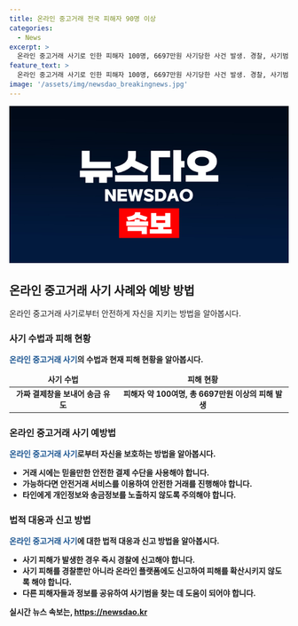 ```yaml
---
title: 온라인 중고거래 전국 피해자 90명 이상
categories:
  - News
excerpt: >
  온라인 중고거래 사기로 인한 피해자 100명, 6697만원 사기당한 사건 발생. 경찰, 사기범 조사 중. 사기범들은 가짜 결제창으로 송금 유도하고 환불 시 수수료 추가로 금액 갈취. △△뱅크 김□□ 명의 계좌 이용. 경찰, 계좌 주인 및 실제 범행자 추적 중. 피해자들, 조직적 범죄 의심하고 단체채팅방 개설하여 정보 공유 중. 최근 전국에서 동일한 수법으로 사기 사례 발생. 해외 거점을 두고 조직적 사기로 추정. 경찰, 수사 중이며 피해자들 집단 대응에 나서고 있다.
feature_text: >
  온라인 중고거래 사기로 인한 피해자 100명, 6697만원 사기당한 사건 발생. 경찰, 사기범 조사 중. 사기범들은 가짜 결제창으로 송금 유도하고 환불 시 수수료 추가로 금액 갈취. △△뱅크 김□□ 명의 계좌 이용. 경찰, 계좌 주인 및 실제 범행자 추적 중. 피해자들, 조직적 범죄 의심하고 단체채팅방 개설하여 정보 공유 중. 최근 전국에서 동일한 수법으로 사기 사례 발생. 해외 거점을 두고 조직적 사기로 추정. 경찰, 수사 중이며 피해자들 집단 대응에 나서고 있다.
image: '/assets/img/newsdao_breakingnews.jpg'
---
```


<p><img src="/assets/img/newsdao_breakingnews.jpg" alt="bookingtag 속보" /></p>

<h2 data-ke-size="size26">온라인 중고거래 사기 사례와 예방 방법</h2>

<p data-ke-size="size16">온라인 중고거래 사기로부터 안전하게 자신을 지키는 방법을 알아봅시다.</p>

<h3 data-ke-size="size24">사기 수법과 피해 현황</h3>

<p><b><span style="color: #1a5490;">온라인 중고거래 사기</span><b>의 수법과 현재 피해 현황을 알아봅시다.</p>

<table>
<thead>
<tr>
<td style="text-align: center; height: 17px;"><b>사기 수법</b></td>
<td style="text-align: center; height: 17px;"><b>피해 현황</b></td>
</tr>
</thead>
<tbody>
<tr>
<td style="text-align: center; height: 17px;">가짜 결제창을 보내어 송금 유도</td>
<td style="text-align: center; height: 17px;">피해자 약 100여명, 총 6697만원 이상의 피해 발생</td>
</tr>
</tbody>
</table>

<h3 data-ke-size="size24">온라인 중고거래 사기 예방법</h3>

<p><b><span style="color: #1a5490;">온라인 중고거래 사기</span><b>로부터 자신을 보호하는 방법을 알아봅시다.</p>

<ul>
<li>거래 시에는 믿을만한 안전한 결제 수단을 사용해야 합니다.</li>
<li>가능하다면 안전거래 서비스를 이용하여 안전한 거래를 진행해야 합니다.</li>
<li>타인에게 개인정보와 송금정보를 노출하지 않도록 주의해야 합니다.</li>
</ul>

<h3 data-ke-size="size24">법적 대응과 신고 방법</h3>

<p><b><span style="color: #1a5490;">온라인 중고거래 사기</span><b>에 대한 법적 대응과 신고 방법을 알아봅시다.</p>

<ul>
<li>사기 피해가 발생한 경우 즉시 경찰에 신고해야 합니다.</li>
<li>사기 피해를 경찰뿐만 아니라 온라인 플랫폼에도 신고하여 피해를 확산시키지 않도록 해야 합니다.</li>
<li>다른 피해자들과 정보를 공유하여 사기범을 찾는 데 도움이 되어야 합니다.</li>
</ul>
실시간 뉴스 속보는, <a href="https://newsdao.kr" rel="dofollow">https://newsdao.kr</a>


